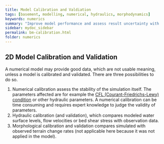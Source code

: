 ```yaml
---
title: Model Calibration and Valdiation
tags: [basement, modelling, numerical, hydraulics, morphodynamics]
keywords: numerics
summary: "Improve model performance and assess result uncertainty with field data."
sidebar: mydoc_sidebar
permalink: bm-calibration.html
folder: numerics
---
```


##	2D Model Calibration and Validation
A numerical model may provide good data, which are not usable meaning, unless a model is calibrated and validated. There are three possibilities to do so.
 
 1. Numerical calibration assess the stability of the simulation itself. The parameters affected are for example the [CFL (Courant-Friedrichs-Lewy) condition](https://en.wikipedia.org/wiki/Courant%E2%80%93Friedrichs%E2%80%93Lewy_condition) or other hydraulic parameters. A numerical calibration can be time consuming and requires expert knowledge to judge the validity of parameters. 
 1. Hydraulic calibration (and validation), which compares modeled water surface levels, flow velocities or bed shear stress with observation data. 
 1. Morphological calibration and validation compares simulated with observed terrain change rates (not applicable here because it was not applied in the model). 

